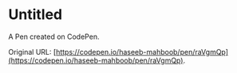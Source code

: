 # Untitled

A Pen created on CodePen.

Original URL: [https://codepen.io/haseeb-mahboob/pen/raVgmQp](https://codepen.io/haseeb-mahboob/pen/raVgmQp).


